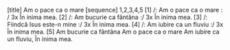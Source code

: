 [title] Am o pace ca o mare
[sequence] 1,2,3,4,5
[1]
/: Am o pace ca o mare : / 3x
În inima mea.
[2]
/: Am bucurie ca fântâna :/ 3x
În inima mea.
[3]
/: Fiindcă Isus este-n mine :/ 3x
În inima mea.
[4]
/: Am iubire ca un fluviu :/ 3x
În inima mea.
[5]
Am bucurie ca fântâna
Am o pace ca o mare
Am iubire ca un fluviu,
În inima mea.

